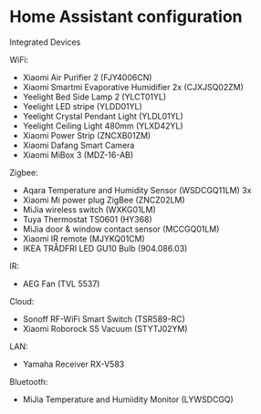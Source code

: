 # Home Assistant configuration

Integrated Devices

WiFi:
- Xiaomi Air Purifier 2 (FJY4006CN)
- Xiaomi Smartmi Evaporative Humidifier 2x (CJXJSQ02ZM)
- Yeelight Bed Side Lamp 2 (YLCT01YL)
- Yeelight LED stripe (YLDD01YL)
- Yeelight Crystal Pendant Light (YLDL01YL)
- Yeelight Ceiling Light 480mm (YLXD42YL)
- Xiaomi Power Strip (ZNCXB01ZM)
- Xiaomi Dafang Smart Camera
- Xiaomi MiBox 3 (MDZ-16-AB)

Zigbee:
- Aqara Temperature and Humidity Sensor (WSDCGQ11LM) 3x
- Xiaomi Mi power plug ZigBee (ZNCZ02LM)
- MiJia wireless switch (WXKG01LM)
- Tuya Thermostat TS0601 (HY368)
- MiJia door & window contact sensor (MCCGQ01LM)
- Xiaomi IR remote (MJYKQ01CM)
- IKEA TRÅDFRI LED GU10 Bulb (904.086.03)

IR:
- AEG Fan (TVL 5537)

Cloud:
- Sonoff RF-WiFi Smart Switch (TSR589-RC)
- Xiaomi Roborock S5 Vacuum (STYTJ02YM)

LAN:
- Yamaha Receiver RX-V583

Bluetooth:
- MiJia Temperature and Humiidity Monitor (LYWSDCGQ)
